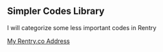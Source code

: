 ## Simpler Codes Library

I will categorize some less important codes in Rentry

[My Rentry.co Address](https://rentry.co/WinCento/)
